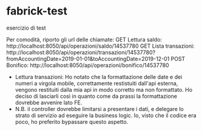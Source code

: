 # fabrick-test
esercizio di test

Per comodità, riporto gli url delle chiamate:
GET Lettura saldo: 
http://localhost:8050/api/operazioni/saldo/14537780
GET Lista transazioni: 
http://localhost:8050/api/operazioni/transazioni/14537780?fromAccountingDate=2019-01-01&toAccountingDate=2019-12-01
POST Bonifico: 
http://localhost:8050/api/operazioni/bonifico/14537780

- Lettura transazioni: Ho notato che la formattazione delle date e dei numeri a virgola mobile, correttamente restistuiti dall'api esterna, vengono restituiti dalla mia api in modo corretto ma non formattato. Ho deciso di lasciarli così in quanto come da prassi la formattazione dovrebbe avvenire lato FE.
- N.B. il controller dovrebbe limitarsi a presentare i dati, e delegare lo strato di servizio ad eseguire la business logic. Io, visto che il codice era poco, ho preferito bypassare questo aspetto.
